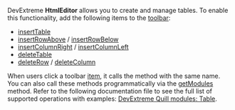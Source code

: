 DevExtreme **HtmlEditor** allows you to create and manage tables. To enable this functionality, add the following items to the [toolbar](/Documentation/ApiReference/UI_Widgets/dxHtmlEditor/Configuration/toolbar/):

- <a href="https://github.com/DevExpress/devextreme-quill/blob/master/docs/modules/table.md#inserttable" target="_blank">insertTable</a>
- <a href="https://github.com/DevExpress/devextreme-quill/blob/master/docs/modules/table.md#insertrowabove" target="_blank">insertRowAbove</a> / <a href="https://github.com/DevExpress/devextreme-quill/blob/master/docs/modules/table.md#insertrowbelow" target="_blank">insertRowBelow</a>
- <a href="https://github.com/DevExpress/devextreme-quill/blob/master/docs/modules/table.md#insertcolumnright" target="_blank">insertColumnRight</a> / <a href="https://github.com/DevExpress/devextreme-quill/blob/master/docs/modules/table.md#insertcolumnleft" target="_blank">insertColumnLeft</a>
- <a href="https://github.com/DevExpress/devextreme-quill/blob/master/docs/modules/table.md#deletetable" target="_blank">deleteTable</a>
- <a href="https://github.com/DevExpress/devextreme-quill/blob/master/docs/modules/table.md#deleterow" target="_blank">deleteRow</a> / <a href="https://github.com/DevExpress/devextreme-quill/blob/master/docs/modules/table.md#deletecolumn" target="_blank">deleteColumn</a>

When users click a toolbar [item](/Documentation/ApiReference/UI_Widgets/dxHtmlEditor/Configuration/toolbar/items/), it calls the method with the same name. You can also call these methods programmatically via the [getModules](/Documentation/ApiReference/UI_Widgets/dxHtmlEditor/Methods/#getModulemoduleName) method. Refer to the following documentation file to see the full list of supported operations with examples: <a href="https://github.com/DevExpress/devextreme-quill/blob/master/docs/modules/table.md">DevExtreme Quill modules: Table</a>.

